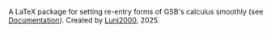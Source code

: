 A LaTeX package for setting re-entry forms of GSB's calculus smoothly (see [Documentation](https://github.com/synoptiker/GSB/latex-reentry/formcalc_documentation.pdf)). Created by [Luni2000](https://github.com/Luni2000), 2025.
